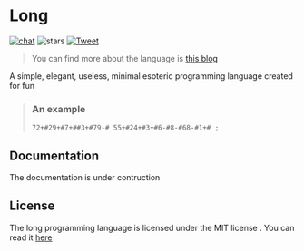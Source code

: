 # Long

[![chat](https://shields.io/discord/808537055177080892)](https://discord.gg/vzcNRVrHR5)
![stars](https://img.shields.io/github/stars/pranavbaburaj/long?color=%237289da&label=stars&style=plastic)
[![Tweet](https://img.shields.io/twitter/url/http/shields.io.svg?style=social)](https://twitter.com/intent/tweet?text=A%20simple%20esoteric%20programming%20language%204&url=https://github.com/pranavbaburaj/long&via=pranavbaburaj&hashtags=developers,esoteric,language)

> You can find more about the language is [this blog](https://dev.to/pranavbaburaj/long-an-esoteric-language-pag?fbclid=IwAR14z86ebnanThbxtTmo8RKuEUtbu5PSuWBx5nMV2_J_u0eqbSzfYAvsMJg)

A simple, elegant, useless, minimal esoteric programming language created for fun

> ### An example
>
> ```
> 72+#29+#7+##3+#79-# 55+#24+#3+#6-#8-#68-#1+# ;
> ```


## Documentation

The documentation is under contruction

## License

The long programming language is licensed under the MIT license . You can read it [here](LICENSE)
